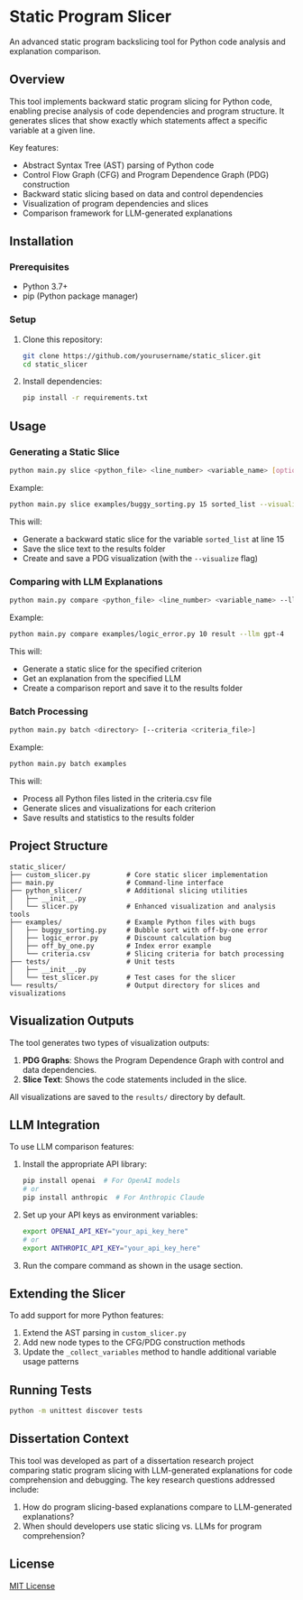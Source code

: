 # Static Program Slicer

An advanced static program backslicing tool for Python code analysis and explanation comparison.

## Overview

This tool implements backward static program slicing for Python code, enabling precise analysis of code dependencies and program structure. It generates slices that show exactly which statements affect a specific variable at a given line.

Key features:
- Abstract Syntax Tree (AST) parsing of Python code
- Control Flow Graph (CFG) and Program Dependence Graph (PDG) construction
- Backward static slicing based on data and control dependencies
- Visualization of program dependencies and slices
- Comparison framework for LLM-generated explanations

## Installation

### Prerequisites

- Python 3.7+
- pip (Python package manager)

### Setup

1. Clone this repository:
   ```bash
   git clone https://github.com/yourusername/static_slicer.git
   cd static_slicer
   ```

2. Install dependencies:
   ```bash
   pip install -r requirements.txt
   ```

## Usage

### Generating a Static Slice

```bash
python main.py slice <python_file> <line_number> <variable_name> [options]
```

Example:
```bash
python main.py slice examples/buggy_sorting.py 15 sorted_list --visualize
```

This will:
- Generate a backward static slice for the variable `sorted_list` at line 15
- Save the slice text to the results folder
- Create and save a PDG visualization (with the `--visualize` flag)

### Comparing with LLM Explanations

```bash
python main.py compare <python_file> <line_number> <variable_name> --llm <model_name>
```

Example:
```bash
python main.py compare examples/logic_error.py 10 result --llm gpt-4
```

This will:
- Generate a static slice for the specified criterion
- Get an explanation from the specified LLM
- Create a comparison report and save it to the results folder

### Batch Processing

```bash
python main.py batch <directory> [--criteria <criteria_file>]
```

Example:
```bash
python main.py batch examples
```

This will:
- Process all Python files listed in the criteria.csv file
- Generate slices and visualizations for each criterion
- Save results and statistics to the results folder

## Project Structure

```
static_slicer/
├── custom_slicer.py         # Core static slicer implementation
├── main.py                  # Command-line interface
├── python_slicer/           # Additional slicing utilities
│   ├── __init__.py
│   └── slicer.py            # Enhanced visualization and analysis tools
├── examples/                # Example Python files with bugs
│   ├── buggy_sorting.py     # Bubble sort with off-by-one error
│   ├── logic_error.py       # Discount calculation bug
│   ├── off_by_one.py        # Index error example
│   └── criteria.csv         # Slicing criteria for batch processing
├── tests/                   # Unit tests
│   ├── __init__.py
│   └── test_slicer.py       # Test cases for the slicer
└── results/                 # Output directory for slices and visualizations
```

## Visualization Outputs

The tool generates two types of visualization outputs:

1. **PDG Graphs**: Shows the Program Dependence Graph with control and data dependencies.
2. **Slice Text**: Shows the code statements included in the slice.

All visualizations are saved to the `results/` directory by default.

## LLM Integration

To use LLM comparison features:

1. Install the appropriate API library:
   ```bash
   pip install openai  # For OpenAI models
   # or
   pip install anthropic  # For Anthropic Claude
   ```

2. Set up your API keys as environment variables:
   ```bash
   export OPENAI_API_KEY="your_api_key_here"
   # or
   export ANTHROPIC_API_KEY="your_api_key_here"
   ```

3. Run the compare command as shown in the usage section.

## Extending the Slicer

To add support for more Python features:

1. Extend the AST parsing in `custom_slicer.py`
2. Add new node types to the CFG/PDG construction methods
3. Update the `_collect_variables` method to handle additional variable usage patterns

## Running Tests

```bash
python -m unittest discover tests
```

## Dissertation Context

This tool was developed as part of a dissertation research project comparing static program slicing with LLM-generated explanations for code comprehension and debugging. The key research questions addressed include:

1. How do program slicing-based explanations compare to LLM-generated explanations?
2. When should developers use static slicing vs. LLMs for program comprehension?

## License

[MIT License](LICENSE)
